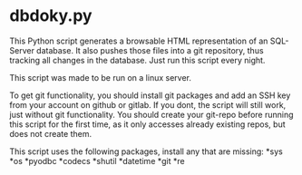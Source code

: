 # dbdoky.py

This Python script generates a browsable HTML representation of an SQL-Server database. It also pushes those files into a git repository, thus tracking all changes in the database. Just run this script every night.

This script was made to be run on a linux server. 

To get git functionality, you should install git packages and add an SSH key from your account on github or gitlab. If you dont, the script will still work, just without git functionality.
You should create your git-repo before running this script for the first time, as it only accesses already existing repos, but does not create them.

This script uses the following packages, install any that are missing:
*sys
*os
*pyodbc
*codecs
*shutil
*datetime
*git
*re
